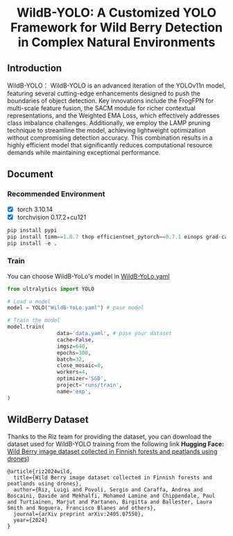 # <div style="text-align: center;">WildB-YOLO: A Customized YOLO Framework for Wild Berry Detection in Complex Natural Environments</div>


## Introduction 

WildB-YOLO：
WildB-YOLO is an advanced iteration of the YOLOv11n model, featuring several cutting-edge enhancements designed to push the boundaries of object detection. Key innovations include the FrogFPN for multi-scale feature fusion, the SACM module for richer contextual representations, and the Weighted EMA Loss, which effectively addresses class imbalance challenges. Additionally, we employ the LAMP pruning technique to streamline the model, achieving lightweight optimization without compromising detection accuracy. This combination results in a highly efficient model that significantly reduces computational resource demands while maintaining exceptional performance.

## Document
### Recommended Environment

- [x] torch 3.10.14
- [x] torchvision 0.17.2+cu121

```python
pip install pypi
pip install timm==1.0.7 thop efficientnet_pytorch==0.7.1 einops grad-cam==1.4.8 dill==0.3.8 albumentations==1.4.11 pytorch_wavelets==1.3.0 tidecv PyWavelets opencv-python -i https://pypi.tuna.tsinghua.edu.cn/simple
pip install -e .
```

### Train
You can choose WildB-YoLo's model in [WildB-YoLo.yaml](./ultralytics/cfg/models/11/WildB-YoLo.yaml)

```python
from ultralytics import YOLO

# Load a model
model = YOLO("WildB-YoLo.yaml") # pase model

# Train the model
model.train(
                data='data.yaml', # pase your dataset
                cache=False,
                imgsz=640,
                epochs=300,
                batch=32,
                close_mosaic=0,
                workers=4, 
                optimizer='SGD', 
                project='runs/train',
                name='exp',
)
```
## WildBerry Dataset
Thanks to the Riz team for providing the dataset, you can download the dataset used for WildB-YOLO training from the following link 
**Hugging Face:** [Wild Berry image dataset collected in Finnish forests and peatlands using drones)](https://huggingface.co/datasets/FBK-TeV/WildBe)
```
@article{riz2024wild,
  title={Wild Berry image dataset collected in Finnish forests and peatlands using drones},
  author={Riz, Luigi and Povoli, Sergio and Caraffa, Andrea and Boscaini, Davide and Mekhalfi, Mohamed Lamine and Chippendale, Paul and Turtiainen, Marjut and Partanen, Birgitta and Ballester, Laura Smith and Noguera, Francisco Blanes and others},
  journal={arXiv preprint arXiv:2405.07550},
  year={2024}
}
```
